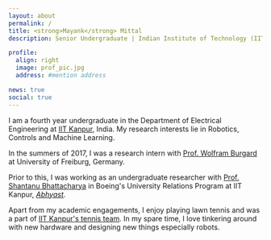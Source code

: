 ```yaml
---
layout: about
permalink: /
title: <strong>Mayank</strong> Mittal
description: Senior Undergraduate | Indian Institute of Technology (IIT) Kanpur

profile:
  align: right
  image: prof_pic.jpg
  address: #mention address

news: true
social: true
---
```


I am a fourth year undergraduate in the Department of Electrical Engineering at [IIT Kanpur](http://www.iitk.ac.in/), India. My research interests lie in Robotics, Controls and Machine Learning.

In the summers of 2017, I was a research intern with [Prof. Wolfram Burgard](http://www2.informatik.uni-freiburg.de/~burgard/) at University of Freiburg, Germany.

Prior to this, I was working as an undergraduate researcher with [Prof. Shantanu Bhattacharya](http://home.iitk.ac.in/~bhattacs/) in Boeing's University Relations Program at IIT Kanpur, [*Abhyast*](http://www.iitk.ac.in/dord/boeing/public/).

Apart from my academic engagements, I enjoy playing lawn tennis and was a part of [IIT Kanpur's tennis team](http://www.iitk.ac.in/new/lawn-tennis). In my spare time, I love tinkering around with new hardware and designing new things especially robots.
